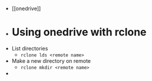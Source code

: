 - [[onedrive]]
- # Using onedrive with rclone
- List directories
	- `rclone lds <remote name>`
- Make a new directory on remote
	- `rclone mkdir <remote name>`
-